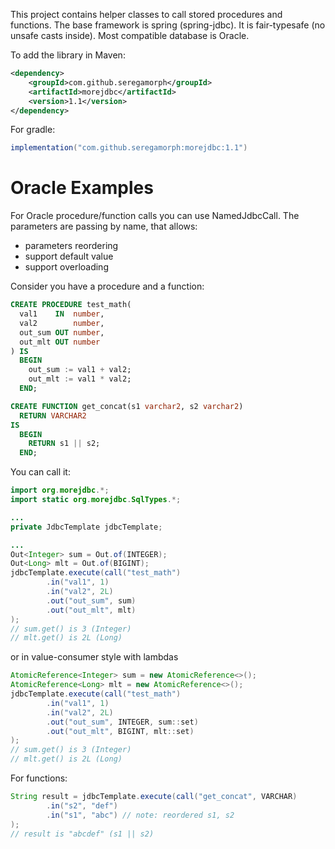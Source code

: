 This project contains helper classes to call stored procedures and functions. The base framework is spring (spring-jdbc).
It is fair-typesafe (no unsafe casts inside). Most compatible database is Oracle.

To add the library in Maven:
```xml
<dependency>
    <groupId>com.github.seregamorph</groupId>
    <artifactId>morejdbc</artifactId>
    <version>1.1</version>
</dependency>
```
For gradle:
```groovy
implementation("com.github.seregamorph:morejdbc:1.1")
```

# Oracle Examples

For Oracle procedure/function calls you can use NamedJdbcCall. The parameters are passing by name, that allows:
* parameters reordering
* support default value
* support overloading

Consider you have a procedure and a function:

```sql
CREATE PROCEDURE test_math(
  val1    IN  number,
  val2        number,
  out_sum OUT number,
  out_mlt OUT number
) IS
  BEGIN
    out_sum := val1 + val2;
    out_mlt := val1 * val2;
  END;

CREATE FUNCTION get_concat(s1 varchar2, s2 varchar2)
  RETURN VARCHAR2
IS
  BEGIN
    RETURN s1 || s2;
  END;
```

You can call it:

```java
import org.morejdbc.*;
import static org.morejdbc.SqlTypes.*;

...
private JdbcTemplate jdbcTemplate;

...
Out<Integer> sum = Out.of(INTEGER);
Out<Long> mlt = Out.of(BIGINT);
jdbcTemplate.execute(call("test_math")
        .in("val1", 1)
        .in("val2", 2L)
        .out("out_sum", sum)
        .out("out_mlt", mlt)
);
// sum.get() is 3 (Integer)
// mlt.get() is 2L (Long)

```

or in value-consumer style with lambdas

```java
AtomicReference<Integer> sum = new AtomicReference<>();
AtomicReference<Long> mlt = new AtomicReference<>();
jdbcTemplate.execute(call("test_math")
        .in("val1", 1)
        .in("val2", 2L)
        .out("out_sum", INTEGER, sum::set)
        .out("out_mlt", BIGINT, mlt::set)
);
// sum.get() is 3 (Integer)
// mlt.get() is 2L (Long)
```

For functions:

```java
String result = jdbcTemplate.execute(call("get_concat", VARCHAR)
        .in("s2", "def")
        .in("s1", "abc") // note: reordered s1, s2
);
// result is "abcdef" (s1 || s2)
```

